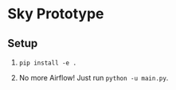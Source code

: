 # Sky Prototype

## Setup

1. `pip install -e .`

2. No more Airflow! Just run `python -u main.py`.
